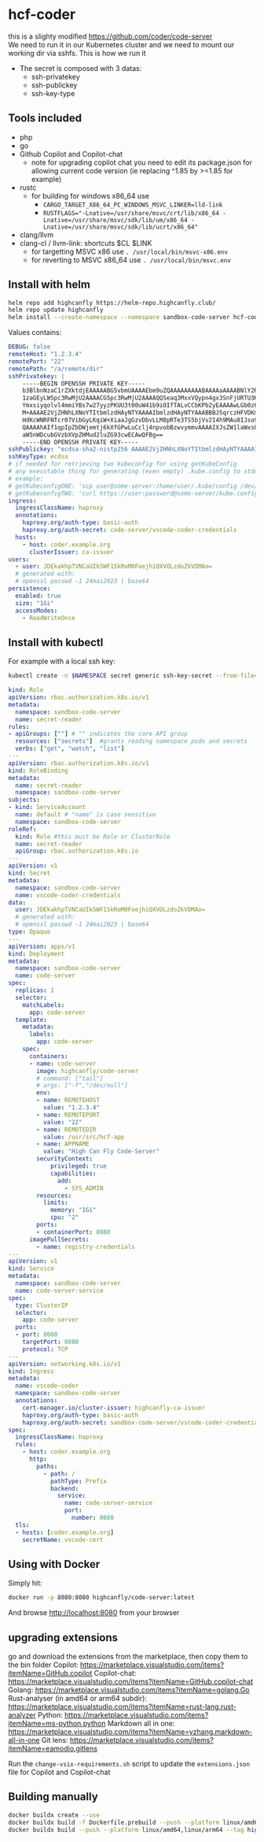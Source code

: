 # hcf-coder

this is a slighty modified <https://github.com/coder/code-server>  
We need to run it in our Kubernetes cluster and we need to mount our working dir via sshfs.
This is how we run it

- The secret is composed with 3 datas:
  - ssh-privatekey
  - ssh-publickey
  - ssh-key-type  
  
## Tools included

- php
- go
- Github Copilot and Copilot-chat
  - note for upgrading copilot chat you need to edit its package.json for allowing current code version (ie replacing ^1.85 by >=1.85 for example)
- rustc
  - for building for windows x86_64 use
    - `CARGO_TARGET_X86_64_PC_WINDOWS_MSVC_LINKER=lld-link`
    - `RUSTFLAGS="-Lnative=/usr/share/msvc/crt/lib/x86_64 -Lnative=/usr/share/msvc/sdk/lib/um/x86_64 -Lnative=/usr/share/msvc/sdk/lib/ucrt/x86_64"`
- clang/llvm
- clang-cl / llvm-link: shortcuts $CL $LINK
  - for targetting MSVC x86 use `. /usr/local/bin/msvc-x86.env`
  - for reverting to MSVC x86_64 use `. /usr/local/bin/msvc.env`

## Install with helm

```sh
helm repo add highcanfly https://helm-repo.highcanfly.club/
helm repo update highcanfly
helm install --create-namespace --namespace sandbox-code-server hcf-coder highcanfly/hcf-coder --values values.yaml
```

Values contains:

```yaml
DEBUG: false
remoteHost: "1.2.3.4"
remotePort: "22"
remotePath: "/a/remote/dir"
sshPrivatekey: |
    -----BEGIN OPENSSH PRIVATE KEY-----
    b3BlbnNzaC1rZXktdjEAAAAABG5vbmUAAAAEbm9uZQAAAAAAAAABAAAAaAAAABNlY2RzYS
    1zaGEyLW5pc3RwMjU2AAAACG5pc3RwMjU2AAAAQQSeaq3MxxVQypn4gx3SnFjURTU3K9O1
    Ymxsiyqolvl4mmiYBs7w27yyzPKUU3t00uW41b9iOIfTALvCCbKPb2yEAAAAwLGb0z6xm9
    M+AAAAE2VjZHNhLXNoYTItbmlzdHAyNTYAAAAIbmlzdHAyNTYAAABBBJ5qrczHFVDKmfiD
    HdKcWNRFNTcr07VibGyLKqiW+XiaaJgGzvDbvLLM8pRTe3TS5bjVv2I4h9MAu8IJso9vbI
    QAAAAhAIf1qpIpZbDWjemtj6kXfGPwLuCclj4npvobBzwvymmvAAAAIXJsZW1laWxsQEJs
    aW5nWDcubGVzbXVpZHMud2luZG93cwECAwQFBg==
    -----END OPENSSH PRIVATE KEY-----
sshPublickey: "ecdsa-sha2-nistp256 AAAAE2VjZHNhLXNoYTItbmlzdHAyNTYAAAAIbmlzdHAyNTYAAABBBJ5qrczHFVDKmfiDHdKcWNRFNTcr07VibGyLKqiW+XiaaJgGzvDbvLLM8pRTe3TS5bjVv2I4h9MAu8IJso9vbIQ= me@myhost.com"
sshKeyType: ecdsa
# if needed for retrieving two kubeconfig for using getKubeConfig
# any executable thing for generating (even empty) .kube.config to stdout
# example:
# getKubeconfigONE: 'scp user@some-server:/home/user/.kube/config /dev/stdout'
# getKubeconfigTWO: 'curl https://user:password@some-server/kube.config'
ingress:
  ingressClassName: haproxy
  annotations:
    haproxy.org/auth-type: basic-auth
    haproxy.org/auth-secret: code-server/vscode-coder-credentials
  hosts:
    - host: coder.example.org
      clusterIssuer: ca-issuer
users:
  - user: JDEkakhpTVNCaUIkSWF1SkRoM0FoejhiQXVOLzdoZkVDMAo=
  # generated with:
  # openssl passwd -1 24mai2023 | base64
persistence:
  enabled: true
  size: "1Gi"
  accessModes:
    - ReadWriteOnce
```

## Install with kubectl

For example with a local ssh key:

```sh
kubectl create -n $NAMESPACE secret generic ssh-key-secret --from-file=ssh-privatekey=$HOME/.ssh/id_ecdsa --from-file=ssh-publickey=$HOME/.ssh/id_ecdsa.pub --from-literal=ssh-key-type=ecdsa
```

```yaml
kind: Role
apiVersion: rbac.authorization.k8s.io/v1
metadata:
  namespace: sandbox-code-server
  name: secret-reader
rules:
- apiGroups: [""] # "" indicates the core API group
  resources: ["secrets"]  #grants reading namespace pods and secrets
  verbs: ["get", "watch", "list"]
---
apiVersion: rbac.authorization.k8s.io/v1
kind: RoleBinding
metadata:
  name: secret-reader
  namespace: sandbox-code-server
subjects:
- kind: ServiceAccount
  name: default # "name" is case sensitive
  namespace: sandbox-code-server
roleRef:
  kind: Role #this must be Role or ClusterRole
  name: secret-reader 
  apiGroup: rbac.authorization.k8s.io
---
apiVersion: v1
kind: Secret
metadata:
  namespace: sandbox-code-server
  name: vscode-coder-credentials
data:
  user: JDEkakhpTVNCaUIkSWF1SkRoM0FoejhiQXVOLzdoZkVDMAo=
  # generated with:
  # openssl passwd -1 24mai2023 | base64
type: Opaque
---
apiVersion: apps/v1
kind: Deployment
metadata:
  namespace: sandbox-code-server
  name: code-server
spec:
  replicas: 1
  selector:
    matchLabels:
      app: code-server
  template:
    metadata:
      labels:
        app: code-server
    spec:
      containers:
      - name: code-server
        image: highcanfly/code-server
        # command: ["tail"]
        # args: ["-f","/dev/null"]
        env:
        - name: REMOTEHOST
          value: "1.2.3.4"
        - name: REMOTEPORT
          value: "22"
        - name: REMOTEDIR
          value: /usr/src/hcf-app
        - name: APPNAME
          value: "High Can Fly Code-Server"
        securityContext:
            privileged: true
            capabilities:
              add:
                - SYS_ADMIN
        resources:
          limits:
            memory: "1Gi"
            cpu: "2"
        ports:
        - containerPort: 8080
      imagePullSecrets:
        - name: registry-credentials
---
apiVersion: v1
kind: Service
metadata:
  namespace: sandbox-code-server
  name: code-server-service
spec:
  type: ClusterIP
  selector:
    app: code-server
  ports:
  - port: 8080
    targetPort: 8080
    protocol: TCP
---
apiVersion: networking.k8s.io/v1
kind: Ingress
metadata:
  name: vscode-coder
  namespace: sandbox-code-server
  annotations:
    cert-manager.io/cluster-issuer: highcanfly-ca-issuer
    haproxy.org/auth-type: basic-auth
    haproxy.org/auth-secret: sandbox-code-server/vscode-coder-credentials
spec:
  ingressClassName: haproxy
  rules:
    - host: coder.example.org
      http:
        paths:
          - path: /
            pathType: Prefix
            backend:
              service:
                name: code-server-service
                port:
                  number: 8080
  tls:
  - hosts: [coder.example.org]
    secretName: vscode-cert
```

## Using with Docker

Simply hit:

```sh
docker run -p 8080:8080 highcanfly/code-server:latest
```

And browse <http://localhost:8080> from your browser

## upgrading extensions
go and download the extensions from the marketplace, then copy them to the bin folder
Copilot: https://marketplace.visualstudio.com/items?itemName=GitHub.copilot
Copilot-chat: https://marketplace.visualstudio.com/items?itemName=GitHub.copilot-chat
Golang: https://marketplace.visualstudio.com/items?itemName=golang.Go
Rust-analyser (in amd64 or arm64 subdir): https://marketplace.visualstudio.com/items?itemName=rust-lang.rust-analyzer
Python: https://marketplace.visualstudio.com/items?itemName=ms-python.python
Markdown all in one: https://marketplace.visualstudio.com/items?itemName=yzhang.markdown-all-in-one
Git lens: https://marketplace.visualstudio.com/items?itemName=eamodio.gitlens

Run the `change-vsix-requirements.sh` script to update the `extensions.json` file for Copilot and Copilot-chat

## Building manually

```bash
docker buildx create --use
docker buildx build -f Dockerfile.prebuild --push --platform linux/amd64,linux/arm64 --tag highcanfly/devserver-prebuild:1.90.2 --tag highcanfly/devserver-prebuild:latest  .
docker buildx build --push --platform linux/amd64,linux/arm64 --tag highcanfly/code-server:1.90.2 --tag highcanfly/code-server:latest  .
```
